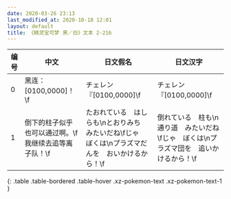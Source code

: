 ```yaml
---
date: 2020-03-26 23:13
last_modified_at: 2020-10-18 12:01
layout: default
title: 《精灵宝可梦 黑／白》文本 2-216
---
```

| 编号 | 中文 | 日文假名 | 日文汉字 |
| ---- | ---- | ---- | --- |
| 0 | 黑连：[0100,0000]！\f | チェレン『[0100,0000]\f | チェレン『[0100,0000]\f |
| 1 | 倒下的柱子似乎也可以通过啊。\f我继续去追等离子队！\f | たおれている　はしらも\nとおりみち　みたいだね\fじゃ　ぼくは\nプラズマだんを　おいかけるから！\f | 倒れている　柱も\n通り道　みたいだね\fじゃ　ぼくは\nプラズマ団を　追いかけるから！\f |
{: .table .table-bordered .table-hover .xz-pokemon-text .xz-pokemon-text-1 }